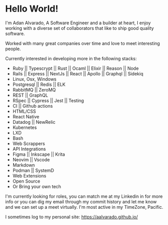 # Hello World!

I'm Adan Alvarado, A Software Engineer and a builder at heart, I enjoy working with a diverse set of collaborators that like to ship good quality software.

Worked with many great companies over time and love to meet interesting people.

Currently interested in developing more in the following stacks:
- Ruby || Typescrypt || Rust || Ocaml || Elixir ||  Reason || Node
- Rails || Express || NextJs || React || Apollo || Graphql || Sidekiq
- Linux, Osx, Windows
- Postgresql || Redis || ELK
- RabbitMQ || ZeroMQ
- REST || GraphQL
- RSpec || Cypress || Jest || Testing
- CI || Github actions
- HTML/CSS
- React Native
- Datadog || NewRelic
- Kubernetes
- LXD
- Bash
- Web Scrappers
- API Integrations
- Figma || Inkscape || Krita
- Neovim || Vscode
- Markdown
- Podman || SystemD
- Web Extensions
- Open Source
- Or Bring your own tech

I'm currently looking for roles, you can match me at my Linkedin in for more info or you can dig my email through my commit history and let me know and we can set up a meet virtually. I'm most active in my TimeZone, Pacific.

I sometimes log to my personal site: https://aalvarado.github.io/
